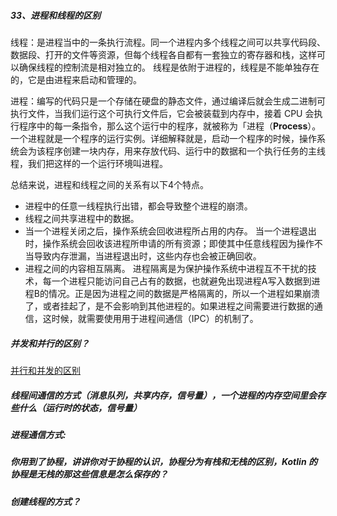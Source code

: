 ##### 33、进程和线程的区别
线程：是进程当中的⼀条执⾏流程。同⼀个进程内多个线程之间可以共享代码段、数据段、打开的⽂件等资源，但每个线程各⾃都有⼀套独⽴的寄存器和栈，这样可以确保线程的控制流是相对独⽴的。
线程是依附于进程的，线程是不能单独存在的，它是由进程来启动和管理的。

进程：编写的代码只是⼀个存储在硬盘的静态⽂件，通过编译后就会⽣成⼆进制可执⾏⽂件，当我们运⾏这个可执⾏⽂件后，它会被装载到内存中，接着 CPU 会执⾏程序中的每⼀条指令，那么这个运⾏中的程序，就被称为「进程（**Process**）。
⼀个进程就是⼀个程序的运⾏实例。详细解释就是，启动⼀个程序的时候，操作系统会为该程序创建⼀块内存，⽤来存放代码、运⾏中的数据和⼀个执⾏任务的主线程，我们把这样的⼀个运⾏环境叫进程。


总结来说，进程和线程之间的关系有以下4个特点。
- 进程中的任意⼀线程执⾏出错，都会导致整个进程的崩溃。
- 线程之间共享进程中的数据。
- 当⼀个进程关闭之后，操作系统会回收进程所占⽤的内存。
  当⼀个进程退出时，操作系统会回收该进程所申请的所有资源；即使其中任意线程因为操作不当导致内存泄漏，当进程退出时，这些内存也会被正确回收。
- 进程之间的内容相互隔离。
  进程隔离是为保护操作系统中进程互不⼲扰的技术，每⼀个进程只能访问⾃⼰占有的数据，也就避免出现进程A写⼊数据到进程B的情况。正是因为进程之间的数据是严格隔离的，所以⼀个进程如果崩溃了，或者挂起了，是不会影响到其他进程的。如果进程之间需要进⾏数据的通信，这时候，就需要使⽤⽤于进程间通信（IPC）的机制了。


##### 并发和并行的区别？
[并行和并发的区别](https://blog.csdn.net/weixin_47513022/article/details/115656874)

##### 线程间通信的方式（消息队列，共享内存，信号量），一个进程的内存空间里会存些什么（运行时的状态，信号量）

##### 进程通信方式:


##### 你用到了协程，讲讲你对于协程的认识，协程分为有栈和无栈的区别，Kotlin 的协程是无栈的那这些信息是怎么保存的？


##### 创建线程的方式？
